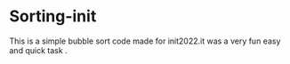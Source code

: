 # Sorting-init
 This is a simple bubble sort code made for init2022.it was a very fun easy and quick task .
